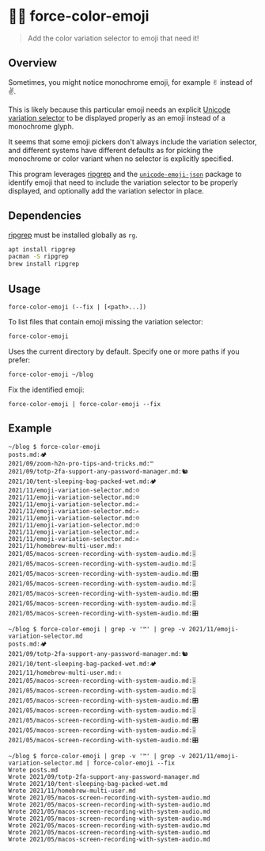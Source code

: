 # 🏳️‍🌈 force-color-emoji

> Add the color variation selector to emoji that need it!

## Overview

Sometimes, you might notice monochrome emoji, for example ✌︎ instead of ✌️.

This is likely because this particular emoji needs an explicit
[Unicode variation selector](https://www.codejam.info/2021/11/emoji-variation-selector.html)
to be displayed properly as an emoji instead of a monochrome glyph.

It seems that some emoji pickers don't always include the variation
selector, and different systems have different defaults as for picking
the monochrome or color variant when no selector is explicitly specified.

This program leverages [ripgrep](https://github.com/BurntSushi/ripgrep)
and the [`unicode-emoji-json`](https://github.com/muan/unicode-emoji-json)
package to identify emoji that need to include the variation selector to
be properly displayed, and optionally add the variation selector in
place.

## Dependencies

[ripgrep](https://github.com/BurntSushi/ripgrep) must be installed
globally as `rg`.

```sh
apt install ripgrep
pacman -S ripgrep
brew install ripgrep
```

## Usage

```
force-color-emoji (--fix | [<path>...])
```

To list files that contain emoji missing the variation selector:

```sh
force-color-emoji
```

Uses the current directory by default. Specify one or more paths if you
prefer:

```sh
force-color-emoji ~/blog
```

Fix the identified emoji:

```
force-color-emoji | force-color-emoji --fix
```

## Example

```
~/blog $ force-color-emoji
posts.md:🏕
2021/09/zoom-h2n-pro-tips-and-tricks.md:™
2021/09/totp-2fa-support-any-password-manager.md:🐿
2021/10/tent-sleeping-bag-packed-wet.md:🏕
2021/11/emoji-variation-selector.md:☹
2021/11/emoji-variation-selector.md:☹
2021/11/emoji-variation-selector.md:✍
2021/11/emoji-variation-selector.md:✍
2021/11/emoji-variation-selector.md:☹
2021/11/emoji-variation-selector.md:☹
2021/11/emoji-variation-selector.md:✍
2021/11/emoji-variation-selector.md:✍
2021/11/homebrew-multi-user.md:✌
2021/05/macos-screen-recording-with-system-audio.md:🎚
2021/05/macos-screen-recording-with-system-audio.md:🎚
2021/05/macos-screen-recording-with-system-audio.md:🎛
2021/05/macos-screen-recording-with-system-audio.md:🎚
2021/05/macos-screen-recording-with-system-audio.md:🎛
2021/05/macos-screen-recording-with-system-audio.md:🎚
2021/05/macos-screen-recording-with-system-audio.md:🎛

~/blog $ force-color-emoji | grep -v '™' | grep -v 2021/11/emoji-variation-selector.md
posts.md:🏕
2021/09/totp-2fa-support-any-password-manager.md:🐿
2021/10/tent-sleeping-bag-packed-wet.md:🏕
2021/11/homebrew-multi-user.md:✌
2021/05/macos-screen-recording-with-system-audio.md:🎚
2021/05/macos-screen-recording-with-system-audio.md:🎚
2021/05/macos-screen-recording-with-system-audio.md:🎛
2021/05/macos-screen-recording-with-system-audio.md:🎚
2021/05/macos-screen-recording-with-system-audio.md:🎛
2021/05/macos-screen-recording-with-system-audio.md:🎚
2021/05/macos-screen-recording-with-system-audio.md:🎛

~/blog $ force-color-emoji | grep -v '™' | grep -v 2021/11/emoji-variation-selector.md | force-color-emoji --fix
Wrote posts.md
Wrote 2021/09/totp-2fa-support-any-password-manager.md
Wrote 2021/10/tent-sleeping-bag-packed-wet.md
Wrote 2021/11/homebrew-multi-user.md
Wrote 2021/05/macos-screen-recording-with-system-audio.md
Wrote 2021/05/macos-screen-recording-with-system-audio.md
Wrote 2021/05/macos-screen-recording-with-system-audio.md
Wrote 2021/05/macos-screen-recording-with-system-audio.md
Wrote 2021/05/macos-screen-recording-with-system-audio.md
Wrote 2021/05/macos-screen-recording-with-system-audio.md
Wrote 2021/05/macos-screen-recording-with-system-audio.md
```
